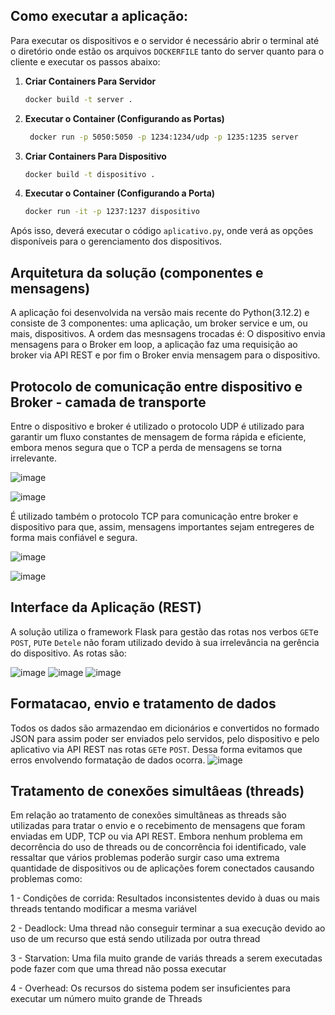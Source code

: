 ## Como executar a aplicação:
 Para executar os dispositivos e o servidor é necessário abrir o terminal até o diretório onde estão os arquivos ```DOCKERFILE``` tanto do server quanto para o cliente e executar os passos abaixo:
 1. **Criar Containers Para Servidor**

    ```bash
    docker build -t server .
    ```

2. **Executar o Container (Configurando as Portas)**

    ```bash
     docker run -p 5050:5050 -p 1234:1234/udp -p 1235:1235 server
    ```
 4. **Criar Containers Para Dispositivo**

    ```bash
    docker build -t dispositivo .
    ```

5. **Executar o Container (Configurando a Porta)**

    ```bash
    docker run -it -p 1237:1237 dispositivo
    ```


Após isso, deverá executar o código `aplicativo.py`, onde verá as opções disponíveis para o gerenciamento dos dispositivos.

## Arquitetura da solução (componentes e mensagens)
A aplicação foi desenvolvida na versão mais recente do Python(3.12.2) e consiste de 3 componentes: uma aplicação, um broker service e um, ou mais, dispositivos. A ordem das mesnsagens trocadas é: O dispositivo envia mensagens para o Broker em loop, a aplicação faz uma requisição ao broker via API REST e por fim o Broker envia mensagem para o dispositivo.
## Protocolo de comunicação entre dispositivo e Broker - camada de transporte
Entre o dispositivo e broker é utilizado o protocolo UDP é utilizado para garantir um fluxo constantes de mensagem de forma rápida e eficiente, embora menos segura que o TCP a perda de mensagens se torna irrelevante.

![image](https://github.com/Esqueletolegal95/PBL_Concorrencia_python/assets/113029820/6578091d-e5de-4a64-becf-55f564f68451)


![image](https://github.com/Esqueletolegal95/PBL_Concorrencia_python/assets/113029820/a921684f-d07f-4998-9581-db8374865750)

É utilizado também o protocolo TCP para comunicação entre broker e dispositivo para que, assim, mensagens importantes sejam entregeres de forma mais confiável e segura.

![image](https://github.com/Esqueletolegal95/PBL_Concorrencia_python/assets/113029820/9327ffa3-0c66-4ab6-bf58-90d5b141e472)

![image](https://github.com/Esqueletolegal95/PBL_Concorrencia_python/assets/113029820/6c805772-6cd8-4a76-889a-6e41eb97449e)


## Interface da Aplicação (REST)
A solução utiliza o framework Flask para gestão das rotas nos verbos ```GET```e ```POST```, ```PUT```e ```Detele``` não foram utilizado devido à sua irrelevância na gerência do dispositivo.
As rotas são:

![image](https://github.com/Esqueletolegal95/PBL_Concorrencia_python/assets/113029820/88b8ccfb-b372-4908-a906-c471f9618b5c)
![image](https://github.com/Esqueletolegal95/PBL_Concorrencia_python/assets/113029820/ca410621-3f07-4c0f-a82b-d41a16a88cd0)
![image](https://github.com/Esqueletolegal95/PBL_Concorrencia_python/assets/113029820/b8d25b08-03d2-42d4-b03c-b6af6d749ef4)
## Formatacao, envio e tratamento de dados
Todos os dados são armazendao em dicionários e convertidos no formado JSON para assim poder ser enviados pelo servidos, pelo dispositivo e pelo aplicativo via API REST nas rotas ```GET```e ```POST```. Dessa forma evitamos que erros envolvendo formatação de dados ocorra.
![image](https://github.com/Esqueletolegal95/PBL_Concorrencia_python/assets/113029820/3ec6dd42-553a-451f-b7be-0ec08f559805)

## Tratamento de conexões simultâeas (threads)
Em relação ao tratamento de conexões simultâneas as threads são utilizadas para tratar o envio e o recebimento de mensagens que foram enviadas em UDP, TCP ou via API REST. Embora nenhum problema em decorrência do uso de threads ou de concorrência foi identificado, vale ressaltar que vários problemas poderão surgir caso uma extrema quantidade de dispositivos ou de aplicações forem conectados causando problemas como:

1 - Condições de corrida: Resultados inconsistentes devido à duas ou mais threads tentando modificar a mesma variável

2 - Deadlock: Uma thread não conseguir terminar a sua execução devido ao uso de um recurso que está sendo utilizada por outra thread

3 - Starvation: Uma fila muito grande de variás threads a serem executadas pode fazer com que uma thread não possa executar

4 - Overhead: Os recursos do sistema podem ser insuficientes para executar um número muito grande de Threads
